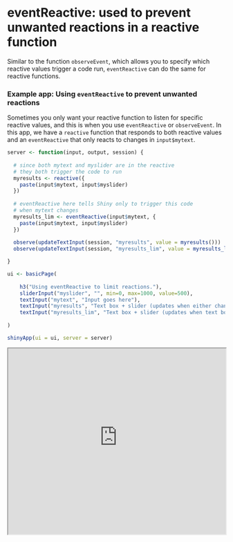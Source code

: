 # eventReactive: used to prevent unwanted reactions in a reactive function

Similar to the function `observeEvent`, which allows you to specify which reactive values trigger a code run, `eventReactive` can do the same for reactive functions.

### Example app: Using `eventReactive` to prevent unwanted reactions

Sometimes you only want your reactive function to listen for specific reactive values, and this is when you use `eventReactive` or `observeEvent`. In this app, we have a `reactive` function that responds to both reactive values and an `eventReactive` that only reacts to changes in `input$mytext`.

```r
server <- function(input, output, session) {
  
  # since both mytext and myslider are in the reactive
  # they both trigger the code to run
  myresults <- reactive({
    paste(input$mytext, input$myslider)
  })
  
  # eventReactive here tells Shiny only to trigger this code
  # when mytext changes
  myresults_lim <- eventReactive(input$mytext, {
    paste(input$mytext, input$myslider)
  })
  
  observe(updateTextInput(session, "myresults", value = myresults()))
  observe(updateTextInput(session, "myresults_lim", value = myresults_lim()))

}

ui <- basicPage(
  
    h3("Using eventReactive to limit reactions."),
    sliderInput("myslider", "", min=0, max=1000, value=500),
    textInput("mytext", "Input goes here"),
    textInput("myresults", "Text box + slider (updates when either changes)", "Initial value"),
    textInput("myresults_lim", "Text box + slider (updates when text box changes)", "Initial value")
    
)

shinyApp(ui = ui, server = server)
```

<iframe style="width:100%; height:430px;" src='http://shiny.nextlevelanalytics.com/apps/shinyapps/app19'></iframe>